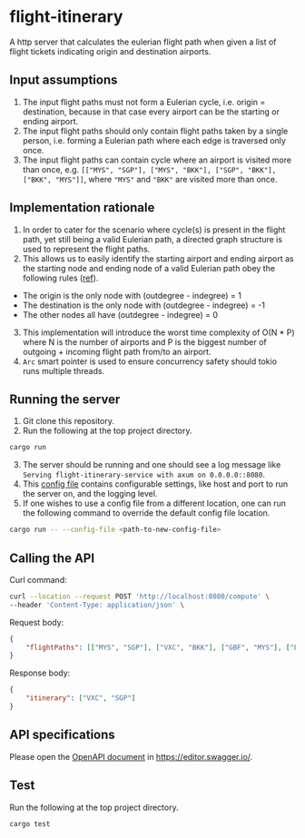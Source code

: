 # flight-itinerary
A http server that calculates the eulerian flight path when given a list of flight tickets indicating origin and destination airports.

## Input assumptions
1. The input flight paths must not form a Eulerian cycle, i.e. origin = destination, because in that case every airport can be the starting or ending airport.
2. The input flight paths should only contain flight paths taken by a single person, i.e. forming a Eulerian path where each edge is traversed only once.
3. The input flight paths can contain cycle where an airport is visited more than once, e.g. `[["MYS", "SGP"], ["MYS", "BKK"], ["SGP", "BKK"], ["BKK", "MYS"]]`, where `"MYS"` and `"BKK"` are visited more than once.

## Implementation rationale
1. In order to cater for the scenario where cycle(s) is present in the flight path, yet still being a valid Eulerian path, a directed graph structure is used to represent the flight paths.
2. This allows us to easily identify the starting airport and ending airport as the starting node and ending node of a valid Eulerian path obey the following rules ([ref](https://en.wikipedia.org/wiki/Eulerian_path#Properties)).
- The origin is the only node with (outdegree - indegree) = 1
- The destination is the only node with (outdegree - indegree) = -1
- The other nodes all have (outdegree - indegree) = 0
3. This implementation will introduce the worst time complexity of O(N * P) where N is the number of airports and P is the biggest number of outgoing + incoming flight path from/to an airport. 
4. `Arc` smart pointer is used to ensure concurrency safety should tokio runs multiple threads.

## Running the server
1. Git clone this repository.
2. Run the following at the top project directory.
```bash
cargo run
```
3. The server should be running and one should see a log message like `Serving flight-itinerary-service with axum on 0.0.0.0::8080`.
4. This [config file](./src/config/config.yaml) contains configurable settings, like host and port to run the server on, and the logging level.
5. If one wishes to use a config file from a different location, one can run the following command to override the default config file location.
```bash
cargo run -- --config-file <path-to-new-config-file>
```

## Calling the API
Curl command:
```bash
curl --location --request POST 'http://localhost:8080/compute' \
--header 'Content-Type: application/json' \
```
Request body:
```json
{
    "flightPaths": [["MYS", "SGP"], ["VXC", "BKK"], ["GBF", "MYS"], ["BKK", "GBF"]]
}
```
Response body:
```json
{
    "itinerary": ["VXC", "SGP"]
}
```

## API specifications
Please open the [OpenAPI document](openapi.yaml) in https://editor.swagger.io/.

## Test
Run the following at the top project directory.
```bash
cargo test
```
